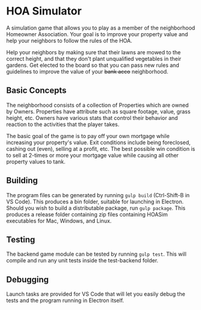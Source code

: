 # HOA Simulator

A simulation game that allows you to play as a member of the neighborhood Homeowner Association. Your goal is to improve your property value and help your neighbors to follow the rules of the HOA.

Help your neighbors by making sure that their lawns are mowed to the correct height, and that they don't plant unqualified vegetables in their gardens. Get elected to the board so that you can pass new rules and guidelines to improve the value of your ~~bank acco~~ neighborhood.

## Basic Concepts

The neighborhood consists of a collection of Properties which are owned by Owners. Properties have attribute such as square footage, value, grass height, etc. Owners have various stats that control their behavior and reaction to the activities that the player takes.

The basic goal of the game is to pay off your own mortgage while increasing your property's value. Exit conditions include being foreclosed, cashing out (even), selling at a profit, etc. The best possible win condition is to sell at 2-times or more your mortgage value while causing all other property values to tank.

## Building

The program files can be generated by running `gulp build` (Ctrl-Shift-B in VS Code). This produces a bin folder, suitable for launching in Electron. Should you wish to build a distributable package, run `gulp package`. This produces a release folder containing zip files containing HOASim executables for Mac, Windows, and Linux.

## Testing

The backend game module can be tested by running `gulp test`. This will compile and run any unit tests inside the test-backend folder.

## Debugging

Launch tasks are provided for VS Code that will let you easily debug the tests and the program running in Electron itself.